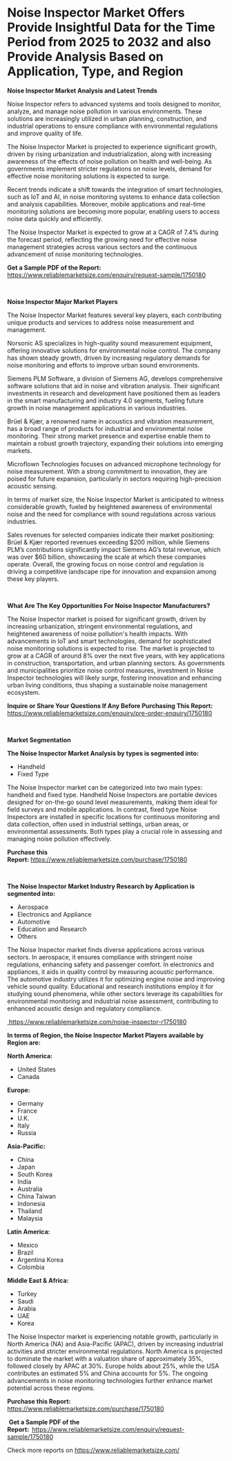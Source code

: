 <p><h1>Noise Inspector Market Offers Provide Insightful Data for the Time Period from 2025 to 2032 and also Provide Analysis Based on Application, Type, and Region</h1></p><p><strong>Noise Inspector Market Analysis and Latest Trends</strong></p>
<p><p>Noise Inspector refers to advanced systems and tools designed to monitor, analyze, and manage noise pollution in various environments. These solutions are increasingly utilized in urban planning, construction, and industrial operations to ensure compliance with environmental regulations and improve quality of life.</p><p>The Noise Inspector Market is projected to experience significant growth, driven by rising urbanization and industrialization, along with increasing awareness of the effects of noise pollution on health and well-being. As governments implement stricter regulations on noise levels, demand for effective noise monitoring solutions is expected to surge. </p><p>Recent trends indicate a shift towards the integration of smart technologies, such as IoT and AI, in noise monitoring systems to enhance data collection and analysis capabilities. Moreover, mobile applications and real-time monitoring solutions are becoming more popular, enabling users to access noise data quickly and efficiently. </p><p>The Noise Inspector Market is expected to grow at a CAGR of 7.4% during the forecast period, reflecting the growing need for effective noise management strategies across various sectors and the continuous advancement of noise monitoring technologies.</p></p>
<p><strong>Get a Sample PDF of the Report:&nbsp;</strong> <a href="https://www.reliablemarketsize.com/enquiry/request-sample/1750180?utm_campaign=3075&utm_medium=2&utm_source=Github&utm_content=ia&utm_term=10042025&utm_id=noise-inspector">https://www.reliablemarketsize.com/enquiry/request-sample/1750180</a></p>
<p>&nbsp;</p>
<p><strong>Noise Inspector Major Market Players</strong></p>
<p><p>The Noise Inspector Market features several key players, each contributing unique products and services to address noise measurement and management. </p><p>Norsonic AS specializes in high-quality sound measurement equipment, offering innovative solutions for environmental noise control. The company has shown steady growth, driven by increasing regulatory demands for noise monitoring and efforts to improve urban sound environments. </p><p>Siemens PLM Software, a division of Siemens AG, develops comprehensive software solutions that aid in noise and vibration analysis. Their significant investments in research and development have positioned them as leaders in the smart manufacturing and industry 4.0 segments, fueling future growth in noise management applications in various industries.</p><p>Brüel & Kjær, a renowned name in acoustics and vibration measurement, has a broad range of products for industrial and environmental noise monitoring. Their strong market presence and expertise enable them to maintain a robust growth trajectory, expanding their solutions into emerging markets.</p><p>Microflown Technologies focuses on advanced microphone technology for noise measurement. With a strong commitment to innovation, they are poised for future expansion, particularly in sectors requiring high-precision acoustic sensing.</p><p>In terms of market size, the Noise Inspector Market is anticipated to witness considerable growth, fueled by heightened awareness of environmental noise and the need for compliance with sound regulations across various industries.</p><p>Sales revenues for selected companies indicate their market positioning: Brüel & Kjær reported revenues exceeding $200 million, while Siemens PLM’s contributions significantly impact Siemens AG’s total revenue, which was over $60 billion, showcasing the scale at which these companies operate. Overall, the growing focus on noise control and regulation is driving a competitive landscape ripe for innovation and expansion among these key players.</p></p>
<p>&nbsp;</p>
<p><strong>What Are The Key Opportunities For Noise Inspector Manufacturers?</strong></p>
<p><p>The Noise Inspector market is poised for significant growth, driven by increasing urbanization, stringent environmental regulations, and heightened awareness of noise pollution's health impacts. With advancements in IoT and smart technologies, demand for sophisticated noise monitoring solutions is expected to rise. The market is projected to grow at a CAGR of around 8% over the next five years, with key applications in construction, transportation, and urban planning sectors. As governments and municipalities prioritize noise control measures, investment in Noise Inspector technologies will likely surge, fostering innovation and enhancing urban living conditions, thus shaping a sustainable noise management ecosystem.</p></p>
<p><strong>Inquire or Share Your Questions If Any Before Purchasing This Report:</strong> <a href="https://www.reliablemarketsize.com/enquiry/pre-order-enquiry/1750180?utm_campaign=3075&utm_medium=2&utm_source=Github&utm_content=ia&utm_term=10042025&utm_id=noise-inspector">https://www.reliablemarketsize.com/enquiry/pre-order-enquiry/1750180</a></p>
<p>&nbsp;</p>
<p><strong>Market Segmentation</strong></p>
<p><strong>The Noise Inspector Market Analysis by types is segmented into:</strong></p>
<p><ul><li>Handheld</li><li>Fixed Type</li></ul></p>
<p><p>The Noise Inspector market can be categorized into two main types: handheld and fixed type. Handheld Noise Inspectors are portable devices designed for on-the-go sound level measurements, making them ideal for field surveys and mobile applications. In contrast, fixed type Noise Inspectors are installed in specific locations for continuous monitoring and data collection, often used in industrial settings, urban areas, or environmental assessments. Both types play a crucial role in assessing and managing noise pollution effectively.</p></p>
<p><strong>Purchase this Report:&nbsp;</strong><a href="https://www.reliablemarketsize.com/purchase/1750180?utm_campaign=3075&utm_medium=2&utm_source=Github&utm_content=ia&utm_term=10042025&utm_id=noise-inspector">https://www.reliablemarketsize.com/purchase/1750180</a></p>
<p>&nbsp;</p>
<p><strong>The Noise Inspector Market Industry Research by Application is segmented into:</strong></p>
<p><ul><li>Aerospace</li><li>Electronics and Appliance</li><li>Automotive</li><li>Education and Research</li><li>Others</li></ul></p>
<p><p>The Noise Inspector market finds diverse applications across various sectors. In aerospace, it ensures compliance with stringent noise regulations, enhancing safety and passenger comfort. In electronics and appliances, it aids in quality control by measuring acoustic performance. The automotive industry utilizes it for optimizing engine noise and improving vehicle sound quality. Educational and research institutions employ it for studying sound phenomena, while other sectors leverage its capabilities for environmental monitoring and industrial noise assessment, contributing to enhanced acoustic design and regulatory compliance.</p></p>
<p><a href="https://www.reliablemarketsize.com/noise-inspector-r1750180?utm_campaign=3075&utm_medium=2&utm_source=Github&utm_content=ia&utm_term=10042025&utm_id=noise-inspector">&nbsp;https://www.reliablemarketsize.com/noise-inspector-r1750180</a></p>
<p><strong>In terms of Region, the Noise Inspector Market Players available by Region are:</strong></p>
<p>
    <p> <strong> North America: </strong>
        <ul>
            <li>United States</li>
            <li>Canada</li>
        </ul>
        </p> 
    <p> <strong> Europe: </strong>
        <ul>
            <li>Germany</li>
            <li>France</li>
            <li>U.K.</li>
            <li>Italy</li>
            <li>Russia</li>
        </ul>
        </p> 
    <p> <strong> Asia-Pacific: </strong>
        <ul>
            <li>China</li>
            <li>Japan</li>
            <li>South Korea</li>
            <li>India</li>
            <li>Australia</li>
            <li>China Taiwan</li>
            <li>Indonesia</li>
            <li>Thailand</li>
            <li>Malaysia</li>
        </ul>
        </p> 
    <p> <strong> Latin America: </strong>
        <ul>
            <li>Mexico</li>
            <li>Brazil</li>
            <li>Argentina Korea</li>
            <li>Colombia</li>
        </ul>
        </p> 
    <p> <strong> Middle East & Africa: </strong>
        <ul>
            <li>Turkey</li>
            <li>Saudi</li>
            <li>Arabia</li>
            <li>UAE</li>
            <li>Korea</li>
        </ul>
    </p>
    </p>
<p><p>The Noise Inspector market is experiencing notable growth, particularly in North America (NA) and Asia-Pacific (APAC), driven by increasing industrial activities and stricter environmental regulations. North America is projected to dominate the market with a valuation share of approximately 35%, followed closely by APAC at 30%. Europe holds about 25%, while the USA contributes an estimated 5% and China accounts for 5%. The ongoing advancements in noise monitoring technologies further enhance market potential across these regions.</p></p>
<p><strong>Purchase this Report: </strong><a href="https://www.reliablemarketsize.com/purchase/1750180?utm_campaign=3075&utm_medium=2&utm_source=Github&utm_content=ia&utm_term=10042025&utm_id=noise-inspector">https://www.reliablemarketsize.com/purchase/1750180</a></p>
<p>&nbsp;<strong>Get a Sample PDF of the Report:&nbsp;&nbsp;</strong><a href="https://www.reliablemarketsize.com/enquiry/request-sample/1750180?utm_campaign=3075&utm_medium=2&utm_source=Github&utm_content=ia&utm_term=10042025&utm_id=noise-inspector">https://www.reliablemarketsize.com/enquiry/request-sample/1750180</a></p>
<p><strong></strong></p>
<p>Check more reports on <a href="https://www.reliablemarketsize.com/?utm_campaign=3075&utm_medium=2&utm_source=Github&utm_content=ia&utm_term=10042025&utm_id=noise-inspector">https://www.reliablemarketsize.com/</a></p>